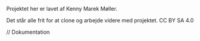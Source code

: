 Projektet her er lavet af Kenny Marek Møller.

Det står alle frit for at clone og arbejde videre med projektet. CC BY SA 4.0

// Dokumentation

